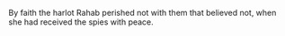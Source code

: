 By faith the harlot Rahab perished not with them that believed not, when she had received the spies with peace.
